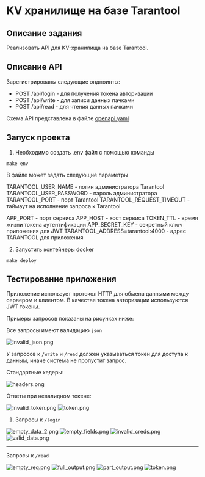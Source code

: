# KV хранилище на базе Tarantool
## Описание задания

Реализовать API для KV-хранилища на базе Tarantool.

## Описание API

Зарегистрированы следующие эндпоинты:

* POST /api/login - для получения токена авторизации
* POST /api/write - для записи данных пачками
* POST /api/read - для чтения данных пачками

Схема API представлена в файле [openapi.yaml](api/openapi.yaml)

## Запуск проекта

1. Необходимо создать .env файл с помощью команды

```shell
make env
```

В файле может задать следующие параметры

TARANTOOL_USER_NAME - логин администратора Tarantool
TARANTOOL_USER_PASSWORD - пароль администратора
TARANTOOL_PORT - порт Tarantool
TARANTOOL_REQUEST_TIMEOUT - таймаут на исполнение запроса к Tarantool

APP_PORT - порт сервиса
APP_HOST - хост сервиса 
TOKEN_TTL - время жизни токена аутентификации
APP_SECRET_KEY - секретный ключ приложения для JWT
TARANTOOL_ADDRESS=tarantool:4000 - адрес TARANTOOL для приложения

2. Запустить контейнеры docker 

```shell
make deploy
```

## Тестирование приложения

Приложение использует протокол HTTP для обмена данными между сервером и клиентом.
В качестве токена авторизации используются JWT токены.

Примеры запросов показаны на рисунках ниже:

Все запросы имеют валидацию `json`

![invalid_json.png](./docs/test_requests/invalid_json.png)

У запросов к `/write` и `/read` должен указываться токен для доступа к данным, иначе система не пропустит запрос.

Стандартные хедеры:

![headers.png](./docs/test_requests/headers.png)

Ответы при невалидном токене:

![invalid_token.png](./docs/test_requests/write/invalid_token.png)
![token.png](./docs/test_requests/read/token.png)


1) Запросы к `/login`

![empty_data_2.png](./docs/test_requests/login/empty_data_2.png)
![empty_fields.png](./docs/test_requests/login/empty_fields.png)
![invalid_creds.png](./docs/test_requests/login/invalid_creds.png)
![valid_data.png](./docs/test_requests/login/valid_data.png)

------

Запросы к `/read`

![empty_req.png](./docs/test_requests/read/empty_req.png)
![full_output.png](./docs/test_requests/read/full_output.png)
![part_output.png](./docs/test_requests/read/part_output.png)
![token.png](./docs/test_requests/read/token.png)